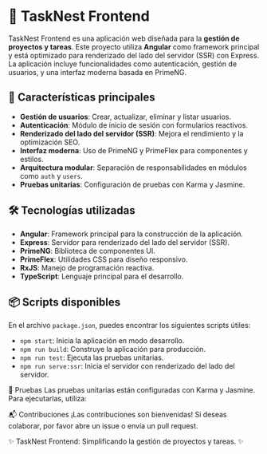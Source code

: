 # 📝 TaskNest Frontend

TaskNest Frontend es una aplicación web diseñada para la **gestión de proyectos y tareas**. Este proyecto utiliza **Angular** como framework principal y está optimizado para renderizado del lado del servidor (SSR) con Express. La aplicación incluye funcionalidades como autenticación, gestión de usuarios, y una interfaz moderna basada en PrimeNG.

## 🚀 Características principales

- **Gestión de usuarios**: Crear, actualizar, eliminar y listar usuarios.
- **Autenticación**: Módulo de inicio de sesión con formularios reactivos.
- **Renderizado del lado del servidor (SSR)**: Mejora el rendimiento y la optimización SEO.
- **Interfaz moderna**: Uso de PrimeNG y PrimeFlex para componentes y estilos.
- **Arquitectura modular**: Separación de responsabilidades en módulos como `auth` y `users`.
- **Pruebas unitarias**: Configuración de pruebas con Karma y Jasmine.

## 🛠️ Tecnologías utilizadas

- **Angular**: Framework principal para la construcción de la aplicación.
- **Express**: Servidor para renderizado del lado del servidor (SSR).
- **PrimeNG**: Biblioteca de componentes UI.
- **PrimeFlex**: Utilidades CSS para diseño responsivo.
- **RxJS**: Manejo de programación reactiva.
- **TypeScript**: Lenguaje principal para el desarrollo.

## 📦 Scripts disponibles

En el archivo `package.json`, puedes encontrar los siguientes scripts útiles:

- `npm start`: Inicia la aplicación en modo desarrollo.
- `npm run build`: Construye la aplicación para producción.
- `npm run test`: Ejecuta las pruebas unitarias.
- `npm run serve:ssr`: Inicia el servidor con renderizado del lado del servidor.

🧪 Pruebas
Las pruebas unitarias están configuradas con Karma y Jasmine. Para ejecutarlas, utiliza:

📬 Contribuciones
¡Las contribuciones son bienvenidas! Si deseas colaborar, por favor abre un issue o envía un pull request.

✨ TaskNest Frontend: Simplificando la gestión de proyectos y tareas. ✨
